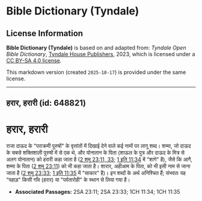 # Bible Dictionary (Tyndale)

## License Information

**Bible Dictionary (Tyndale)** is based on and adapted from: _Tyndale Open Bible Dictionary_, [Tyndale House Publishers](https://tyndaleopenresources.com/), 2023, which is licensed under a [CC BY-SA 4.0 license](https://creativecommons.org/licenses/by-sa/4.0/legalcode.en).

This markdown version (created `2025-10-17`) is provided under the same license.



--------------------------------

## हरार, हरारी (id: 648821)

हरार, हरारी
===========

राजा दाऊद के "पराक्रमी पुरुषों" के वृत्तांतों में दिखाई देने वाले कई नामों पर लागू शब्द। शम्मा, जो दाऊद के सबसे शक्तिशाली पुरुषों में से एक थे, और योनातान के पिता (शाऊल के पुत्र और दाऊद के मित्र से अलग योनातान) को हरारी कहा जाता है ([2 शमू 23:11, 33](https://ref.ly/2Sam23:11,2Sam23:33); [1 इति 11:34](https://ref.ly/1Chr11:34) में "शागे" है), जैसे कि आगै, शम्मा के पिता ([2 शमू 23:11](https://ref.ly/2Sam23:11)) को भी कहा जाता है। शारार, अहीआम के पिता, को भी इसी नाम से जाना जाता है ([2 शमू 23:33](https://ref.ly/2Sam23:33); [1 इति 11:35](https://ref.ly/1Chr11:35) में "साकार" है)। इन शब्दों के अर्थ अनिश्चित हैं; संभवतः यह "पहाड़" किसी गाँव (हरार) या "पर्वतारोही" के स्थान से लिया गया है।

* **Associated Passages:** 2SA 23:11; 2SA 23:33; 1CH 11:34; 1CH 11:35

